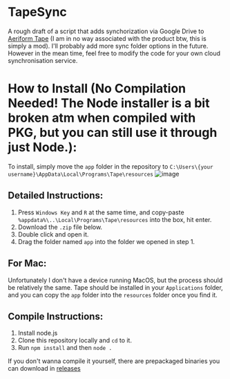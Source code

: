 # TapeSync
A rough draft of a script that adds synchorization via Google Drive to [Aeriform Tape](https://www.aeriform.io/docs/tape) (I am in no way associated with the product btw, this is simply a mod). I'll probably add more sync folder options in the future. However in the mean time, feel free to modify the code for your own cloud synchronisation service. 

# How to Install (No Compilation Needed! The Node installer is a bit broken atm when compiled with PKG, but you can still use it through just Node.):
To install, simply move the `app` folder in the repository to `C:\Users\{your username}\AppData\Local\Programs\Tape\resources`
![image](https://user-images.githubusercontent.com/50583248/134498982-20f62778-f72a-4985-acec-fae5c0d1861e.png)

## Detailed Instructions:
1. Press `Windows Key` and `R` at the same time, and copy-paste `%appdata%\..\Local\Programs\Tape\resources` into the box, hit enter.
2. Download the `.zip` file below.
2. Double click and open it.
3. Drag the folder named `app` into the folder we opened in step 1.

## For Mac:
Unfortunately I don't have a device running MacOS, but the process should be relatively the same. Tape should be installed in your `Applications` folder, and you can copy the `app` folder into the `resources` folder once you find it.

## Compile Instructions: 
1. Install node.js
2. Clone this repository locally and `cd` to it.
3. Run `npm install` and then `node .`

If you don't wanna compile it yourself, there are prepackaged binaries you can download in [releases](https://github.com/jy1263/TapeSync/releases/)
